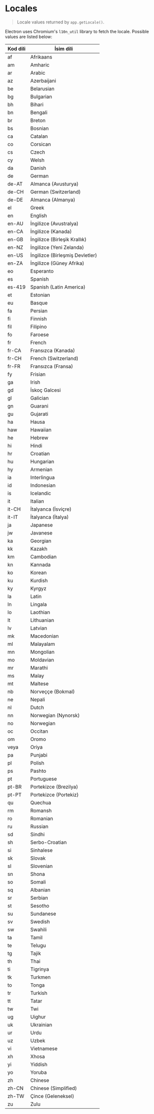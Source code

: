 # Locales

> Locale values returned by `app.getLocale()`.

Electron uses Chromium's `l10n_util` library to fetch the locale. Possible values are listed below:

| Kod dili | İsim dili                       |
| -------- | ------------------------------- |
| af       | Afrikaans                       |
| am       | Amharic                         |
| ar       | Arabic                          |
| az       | Azerbaijani                     |
| be       | Belarusian                      |
| bg       | Bulgarian                       |
| bh       | Bihari                          |
| bn       | Bengali                         |
| br       | Breton                          |
| bs       | Bosnian                         |
| ca       | Catalan                         |
| co       | Corsican                        |
| cs       | Czech                           |
| cy       | Welsh                           |
| da       | Danish                          |
| de       | German                          |
| de-AT    | Almanca (Avusturya)             |
| de-CH    | German (Switzerland)            |
| de-DE    | Almanca (Almanya)               |
| el       | Greek                           |
| en       | English                         |
| en-AU    | İngilizce (Avustralya)          |
| en-CA    | İngilizce (Kanada)              |
| en-GB    | İngilizce (Birleşik Krallık)    |
| en-NZ    | İngilizce (Yeni Zelanda)        |
| en-US    | İngilizce (Birleşmiş Devletler) |
| en-ZA    | İngilizce (Güney Afrika)        |
| eo       | Esperanto                       |
| es       | Spanish                         |
| es-419   | Spanish (Latin America)         |
| et       | Estonian                        |
| eu       | Basque                          |
| fa       | Persian                         |
| fi       | Finnish                         |
| fil      | Filipino                        |
| fo       | Faroese                         |
| fr       | French                          |
| fr-CA    | Fransızca (Kanada)              |
| fr-CH    | French (Switzerland)            |
| fr-FR    | Fransızca (Fransa)              |
| fy       | Frisian                         |
| ga       | Irish                           |
| gd       | İskoç Galcesi                   |
| gl       | Galician                        |
| gn       | Guarani                         |
| gu       | Gujarati                        |
| ha       | Hausa                           |
| haw      | Hawaiian                        |
| he       | Hebrew                          |
| hi       | Hindi                           |
| hr       | Croatian                        |
| hu       | Hungarian                       |
| hy       | Armenian                        |
| ia       | Interlingua                     |
| id       | Indonesian                      |
| is       | Icelandic                       |
| it       | Italian                         |
| it-CH    | İtalyanca (İsviçre)             |
| it-IT    | İtalyanca (İtalya)              |
| ja       | Japanese                        |
| jw       | Javanese                        |
| ka       | Georgian                        |
| kk       | Kazakh                          |
| km       | Cambodian                       |
| kn       | Kannada                         |
| ko       | Korean                          |
| ku       | Kurdish                         |
| ky       | Kyrgyz                          |
| la       | Latin                           |
| ln       | Lingala                         |
| lo       | Laothian                        |
| lt       | Lithuanian                      |
| lv       | Latvian                         |
| mk       | Macedonian                      |
| ml       | Malayalam                       |
| mn       | Mongolian                       |
| mo       | Moldavian                       |
| mr       | Marathi                         |
| ms       | Malay                           |
| mt       | Maltese                         |
| nb       | Norveççe (Bokmal)               |
| ne       | Nepali                          |
| nl       | Dutch                           |
| nn       | Norwegian (Nynorsk)             |
| no       | Norwegian                       |
| oc       | Occitan                         |
| om       | Oromo                           |
| veya     | Oriya                           |
| pa       | Punjabi                         |
| pl       | Polish                          |
| ps       | Pashto                          |
| pt       | Portuguese                      |
| pt-BR    | Portekizce (Brezilya)           |
| pt-PT    | Portekizce (Portekiz)           |
| qu       | Quechua                         |
| rm       | Romansh                         |
| ro       | Romanian                        |
| ru       | Russian                         |
| sd       | Sindhi                          |
| sh       | Serbo-Croatian                  |
| si       | Sinhalese                       |
| sk       | Slovak                          |
| sl       | Slovenian                       |
| sn       | Shona                           |
| so       | Somali                          |
| sq       | Albanian                        |
| sr       | Serbian                         |
| st       | Sesotho                         |
| su       | Sundanese                       |
| sv       | Swedish                         |
| sw       | Swahili                         |
| ta       | Tamil                           |
| te       | Telugu                          |
| tg       | Tajik                           |
| th       | Thai                            |
| ti       | Tigrinya                        |
| tk       | Turkmen                         |
| to       | Tonga                           |
| tr       | Turkish                         |
| tt       | Tatar                           |
| tw       | Twi                             |
| ug       | Uighur                          |
| uk       | Ukrainian                       |
| ur       | Urdu                            |
| uz       | Uzbek                           |
| vi       | Vietnamese                      |
| xh       | Xhosa                           |
| yi       | Yiddish                         |
| yo       | Yoruba                          |
| zh       | Chinese                         |
| zh-CN    | Chinese (Simplified)            |
| zh-TW    | Çince (Geleneksel)              |
| zu       | Zulu                            |